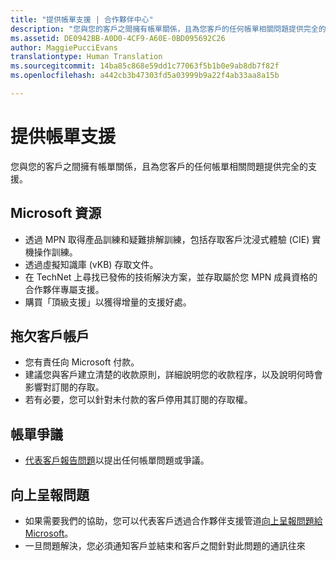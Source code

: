 ```yaml
---
title: "提供帳單支援 | 合作夥伴中心"
description: "您與您的客戶之間擁有帳單關係，且為您客戶的任何帳單相關問題提供完全的支援。"
ms.assetid: DE0942BB-A0D0-4CF9-A60E-0BD095692C26
author: MaggiePucciEvans
translationtype: Human Translation
ms.sourcegitcommit: 14ba85c868e59dd1c77063f5b1b0e9ab8db7f82f
ms.openlocfilehash: a442cb3b47303fd5a03999b9a22f4ab33aa8a15b

---
```


# 提供帳單支援


您與您的客戶之間擁有帳單關係，且為您客戶的任何帳單相關問題提供完全的支援。

## <a href="" id="microsoftresources"></a>Microsoft 資源


-   透過 MPN 取得產品訓練和疑難排解訓練，包括存取客戶沈浸式體驗 (CIE) 實機操作訓練。
-   透過虛擬知識庫 (vKB) 存取文件。
-   在 TechNet 上尋找已發佈的技術解決方案，並存取屬於您 MPN 成員資格的合作夥伴專屬支援。
-   購買「頂級支援」以獲得增量的支援好處。

## <a href="" id="delinquentcustomeraccounts"></a>拖欠客戶帳戶


-   您有責任向 Microsoft 付款。
-   建議您與客戶建立清楚的收款原則，詳細說明您的收款程序，以及說明何時會影響對訂閱的存取。
-   若有必要，您可以針對未付款的客戶停用其訂閱的存取權。

## <a href="" id="billingdisputes"></a>帳單爭議


-   [代表客戶報告問題](report-problems-on-behalf-of-a-customer.md)以提出任何帳單問題或爭議。

## <a href="" id="escalatingissues"></a>向上呈報問題


-   如果需要我們的協助，您可以代表客戶透過合作夥伴支援管道[向上呈報問題給 Microsoft](escalate-problems-to-microsoft.md)。
-   一旦問題解決，您必須通知客戶並結束和客戶之間針對此問題的通訊往來

 

 






<!--HONumber=Nov16_HO4-->


